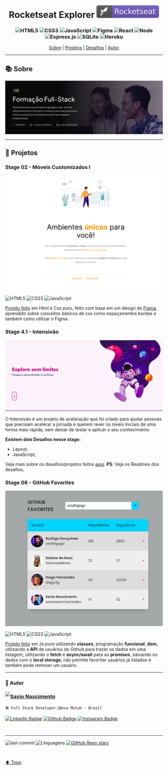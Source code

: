<h1 align="center">
   Rocketseat Explorer <img alt="badge vscode" src="./assets/badge-rocket.svg">
</h1>

<h3 align="center">

![HTML5](https://img.shields.io/badge/HTML5-E34F26?style=flat&logo=html5&logoColor=white) ![CSS3](https://img.shields.io/badge/CSS3-1572B6?style=flat&logo=css3&logoColor=white) ![JavaScript](https://img.shields.io/badge/JavaScript-F7DF1E?style=flat&logo=javascript&logoColor=black) ![Figma](https://img.shields.io/badge/-Figma-060606?style=flat&logo=Figma) ![React](https://img.shields.io/badge/React-20232A?style=flat&logo=react&logoColor=61DAFB)
![Node](https://img.shields.io/badge/Node.js-339933.svg?style=flat&logo=nodedotjs&logoColor=white) ![Express.js](https://img.shields.io/badge/express.js-%23404d59.svg?style=flat&logo=express&logoColor=%2361DAFB) ![SQLite](https://img.shields.io/badge/SQLite-003B57.svg?style=flat&logo=SQLite&logoColor=white) ![Heroku](https://img.shields.io/badge/Heroku-430098.svg?style=flat&logo=Heroku&logoColor=white)

</h3>

<p align="center">
  <a href="#Sobre">Sobre</a> |
  <a href="#projects">Projetos</a> |
  <a href="#Desafios">Desafios</a> |
  <a href="#author">Autor</a>
</p>

---

<!-- [🏠 Home](https://github.com/savionascimentodev) -->

## 📚 Sobre

<a class="#Sobre"/>

<img src="assets/header.png" alt="Header"/>

---

## 👾 Projetos

<a class="projects"></a>

### Stage 02 - Móveis Customizados I

<img src="assets/stage02.png" alt="Stage-02"/>

![HTML5](https://img.shields.io/badge/HTML5-E34F26?style=flat&logo=html5&logoColor=white) ![CSS3](https://img.shields.io/badge/CSS3-1572B6?style=flat&logo=css3&logoColor=white) ![JavaScript](https://img.shields.io/badge/JavaScript-F7DF1E?style=flat&logo=javascript&logoColor=black)

[Projeto feito](https://github.com/savionascimentodev/RocketSeat-Explorer/tree/main/06-JavaScript-Antes-Do-Framework/Projeto-Github-Favorites) em Html e Css puro, feito com base em um design do [Figma](https://www.figma.com/file/fAvYZz4dPV5MfhL77XkqkD/Explorer---Projeto-01/duplicate), aprendido sobre conceitos básicos de css como espaçamentos bordas e também como utilizar o Figma.

### Stage 4.1 - Intensivão

<img src="./assets/intensivao.png" alt="Intensivão"/>

O Intensivão é um projeto de aceleração que foi criado para ajudar pessoas que precisam acelerar a jornada e querem rever os níveis iniciais de uma forma mais rápida, sem deixar de testar e aplicar o seu conhecimento.

**Existem dois Desafios nesse stage:**

- Layout;
- JavaScript;

Veja mais sobre os desafios/projetos feitos [aqui](https://github.com/savionascimentodev/RocketSeat-Explorer/tree/main/04.1-Intensivao-Projeto). **PS**: Veja os Readmes dos desafios.

### Stage 06 - GitHub Favorites

<img src="./assets/stage06.png" alt="Stage-06" />

![HTML5](https://img.shields.io/badge/HTML5-E34F26?style=flat&logo=html5&logoColor=white) ![CSS3](https://img.shields.io/badge/CSS3-1572B6?style=flat&logo=css3&logoColor=white) ![JavaScript](https://img.shields.io/badge/JavaScript-F7DF1E?style=flat&logo=javascript&logoColor=black)

[Projeto feito](https://github.com/savionascimentodev/RocketSeat-Explorer/tree/main/06-JavaScript-Antes-Do-Framework/Projeto-Github-Favorites) em Js puro utilizando **classes**, programação **funcional**, **dom**, utilizando a **API** de usuários do Github para trazer os dados em uma listagem, utilizando o **fetch** e **async/await** para as **promises**, salvando os dados com o **local storage**, não permite favoritar usuários já listados e também pode remover um usuário.

---

### 👤 Autor <a id="author"></a>

<img align="left" src="https://www.github.com/savionascimentodev.png?size=150">

### [Savio Nascimento](https://github.com/savionascimentodev)

`🛠 Full Stack Developer`
`📍Nova Mutum - Brazil`

[![Linkedin Badge](https://img.shields.io/badge/-SavioNascimento-blue?style=flat&logo=Linkedin&logoColor=white&link=https://www.linkedin.com/savio-nascimento)](https://www.linkedin.com/in/savio-nascimento/) [![Github Badge](https://img.shields.io/badge/savionascimentodev-24292e?style=flat&logo=Github&logoColor=white&link=https://github.com/savionascimentodev)](https://github.com/savionascimentodev) [![Instagram Badge](https://img.shields.io/badge/-@SavioNascimento-f94877?style=flat&logo=instagram&logoColor=white&link=https://https://www.instagram.com/savio_nascimento_/)](https://www.instagram.com/savio_nascimento_/)

<br/>

---

![last-commit](https://img.shields.io/github/last-commit/savionascimentodev/Rocketseat-Explorer?&color=purple) <img src="https://img.shields.io/github/languages/count/savionascimentodev/Rocketseat-Explorer?color=purple&style=flat" alt="Linguagens"> [![GitHub Repo stars](https://img.shields.io/github/stars/savionascimentodev/Rocketseat-Explorer?style=social)](https://github.com/savionascimentodev/Rocketseat-Explorer/stargazers)

</br>

[⬆️ Topo](#top) <br>
